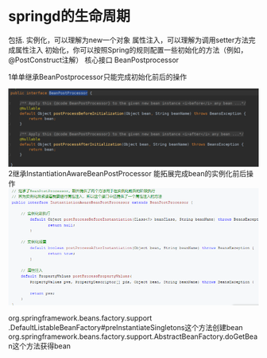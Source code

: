 # springd的生命周期
包括.
实例化，可以理解为new一个对象
属性注入，可以理解为调用setter方法完成属性注入
初始化，你可以按照Spring的规则配置一些初始化的方法（例如，@PostConstruct注解）
核心接口 BeanPostprocessor 
    
1单单继承BeanPostprocessor只能完成初始化前后的操作
    
![注解源码](./img/001.png )
2继承InstantiationAwareBeanPostProcessor 能拓展完成bean的实例化前后操作
![注解源码](./img/002.png )

org.springframework.beans.factory.support
.DefaultListableBeanFactory#preInstantiateSingletons这个方法创建bean
org.springframework.beans.factory.support.AbstractBeanFactory.doGetBean这个方法获得bean
   
 
